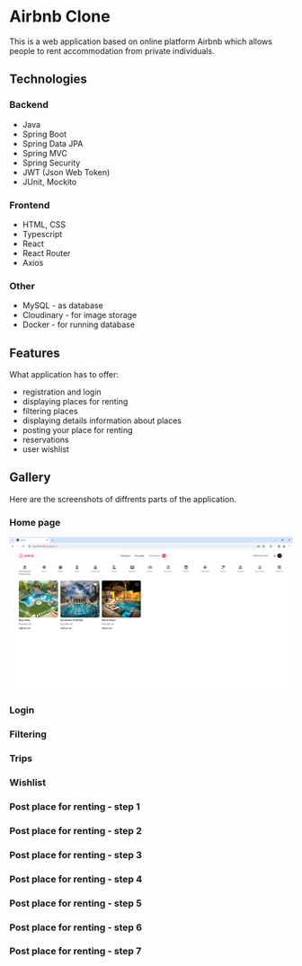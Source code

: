 
# Airbnb Clone

This is a web application based on online platform Airbnb which allows people to rent accommodation from private individuals.


## Technologies

### Backend

- Java
- Spring Boot
- Spring Data JPA
- Spring MVC
- Spring Security
- JWT (Json Web Token)
- JUnit, Mockito

### Frontend

- HTML, CSS
- Typescript
- React
- React Router
- Axios

### Other

- MySQL - as database
- Cloudinary - for image storage
- Docker - for running database
## Features

What application has to offer:

- registration and login
- displaying places for renting
- filtering places 
- displaying details information about places
- posting your place for renting
- reservations
- user wishlist

## Gallery
Here are the screenshots of diffrents parts of the application.

### Home page
<img src="/screenshots/home-page.png">

### Login

### Filtering

### Trips

### Wishlist

### Post place for renting - step 1

### Post place for renting - step 2

### Post place for renting - step 3

### Post place for renting - step 4

### Post place for renting - step 5

### Post place for renting - step 6

### Post place for renting - step 7